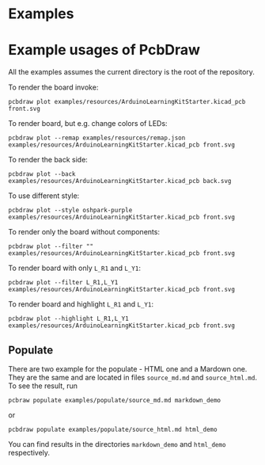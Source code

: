 # Examples



# Example usages of PcbDraw

All the examples assumes the current directory is the root of the repository.

To render the board invoke:

```
pcbdraw plot examples/resources/ArduinoLearningKitStarter.kicad_pcb front.svg
```

To render board, but e.g. change colors of LEDs:

```
pcbdraw plot --remap examples/resources/remap.json examples/resources/ArduinoLearningKitStarter.kicad_pcb front.svg
```

To render the back side:

```
pcbdraw plot --back examples/resources/ArduinoLearningKitStarter.kicad_pcb back.svg
```

To use different style:

```
pcbdraw plot --style oshpark-purple examples/resources/ArduinoLearningKitStarter.kicad_pcb front.svg
```

To render only the board without components:

```
pcbdraw plot --filter "" examples/resources/ArduinoLearningKitStarter.kicad_pcb front.svg
```

To render board with only `L_R1` and `L_Y1`:

```
pcbdraw plot --filter L_R1,L_Y1 examples/resources/ArduinoLearningKitStarter.kicad_pcb front.svg
```

To render board and highlight `L_R1` and `L_Y1`:

```
pcbdraw plot --highlight L_R1,L_Y1 examples/resources/ArduinoLearningKitStarter.kicad_pcb front.svg
```


## Populate

There are two example for the populate - HTML one and a Mardown one. They are
the same and are located in files `source_md.md` and `source_html.md`. To see
the result, run

```
pcbraw populate examples/populate/source_md.md markdown_demo
```
or
```
pcbdraw populate examples/populate/source_html.md html_demo
```

You can find results
in the directories `markdown_demo` and `html_demo` respectively.

